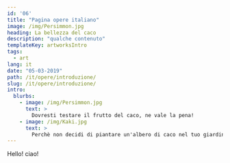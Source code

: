 ```yaml
---
id: '06'
title: "Pagina opere italiano"
image: /img/Persimmon.jpg
heading: La bellezza del caco
description: "qualche contenuto"
templateKey: artworksIntro
tags:
  - art
lang: it
date: "05-03-2019"
path: /it/opere/introduzione/
slug: /it/opere/introduzione/
intro:
  blurbs:
    - image: /img/Persimmon.jpg
      text: >
        Dovresti testare il frutto del caco, ne vale la pena!
    - image: /img/Kaki.jpg
      text: >
        Perchè non decidi di piantare un'albero di caco nel tuo giardino?
---
```


Hello! ciao!
